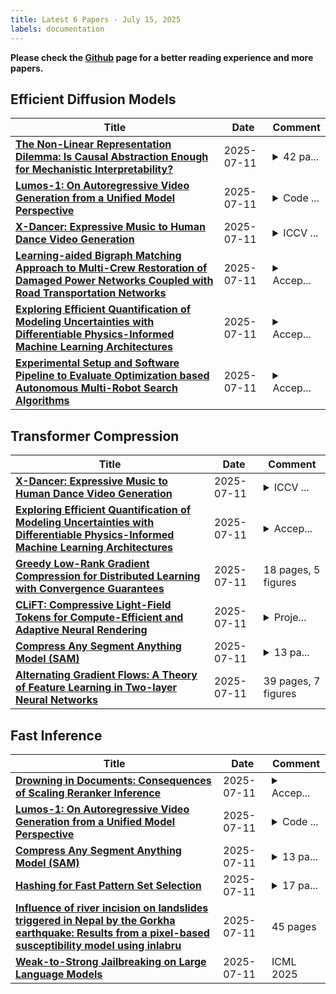```yaml
---
title: Latest 6 Papers - July 15, 2025
labels: documentation
---
```

**Please check the [Github](https://github.com/zezhishao/MTS_Daily_ArXiv) page for a better reading experience and more papers.**

## Efficient Diffusion Models
| **Title** | **Date** | **Comment** |
| --- | --- | --- |
| **[The Non-Linear Representation Dilemma: Is Causal Abstraction Enough for Mechanistic Interpretability?](http://arxiv.org/abs/2507.08802v1)** | 2025-07-11 | <details><summary>42 pa...</summary><p>42 pages, 17 figures, code available in github.com/densutter/non-linear-representation-dilemma</p></details> |
| **[Lumos-1: On Autoregressive Video Generation from a Unified Model Perspective](http://arxiv.org/abs/2507.08801v1)** | 2025-07-11 | <details><summary>Code ...</summary><p>Code and Models: https://github.com/alibaba-damo-academy/Lumos</p></details> |
| **[X-Dancer: Expressive Music to Human Dance Video Generation](http://arxiv.org/abs/2502.17414v2)** | 2025-07-11 | <details><summary>ICCV ...</summary><p>ICCV 2025. Project Page: https://zeyuan-chen.com/X-Dancer/</p></details> |
| **[Learning-aided Bigraph Matching Approach to Multi-Crew Restoration of Damaged Power Networks Coupled with Road Transportation Networks](http://arxiv.org/abs/2506.19703v2)** | 2025-07-11 | <details><summary>Accep...</summary><p>Accepted for presentation in proceedings of ASME IDETC 2025</p></details> |
| **[Exploring Efficient Quantification of Modeling Uncertainties with Differentiable Physics-Informed Machine Learning Architectures](http://arxiv.org/abs/2506.18247v2)** | 2025-07-11 | <details><summary>Accep...</summary><p>Accepted for presentation in proceedings of ASME IDETC 2025</p></details> |
| **[Experimental Setup and Software Pipeline to Evaluate Optimization based Autonomous Multi-Robot Search Algorithms](http://arxiv.org/abs/2506.16710v3)** | 2025-07-11 | <details><summary>Accep...</summary><p>Accepted for presentation in proceedings of ASME IDETC 2025</p></details> |

## Transformer Compression
| **Title** | **Date** | **Comment** |
| --- | --- | --- |
| **[X-Dancer: Expressive Music to Human Dance Video Generation](http://arxiv.org/abs/2502.17414v2)** | 2025-07-11 | <details><summary>ICCV ...</summary><p>ICCV 2025. Project Page: https://zeyuan-chen.com/X-Dancer/</p></details> |
| **[Exploring Efficient Quantification of Modeling Uncertainties with Differentiable Physics-Informed Machine Learning Architectures](http://arxiv.org/abs/2506.18247v2)** | 2025-07-11 | <details><summary>Accep...</summary><p>Accepted for presentation in proceedings of ASME IDETC 2025</p></details> |
| **[Greedy Low-Rank Gradient Compression for Distributed Learning with Convergence Guarantees](http://arxiv.org/abs/2507.08784v1)** | 2025-07-11 | 18 pages, 5 figures |
| **[CLiFT: Compressive Light-Field Tokens for Compute-Efficient and Adaptive Neural Rendering](http://arxiv.org/abs/2507.08776v1)** | 2025-07-11 | <details><summary>Proje...</summary><p>Project page: https://c-lift.github.io</p></details> |
| **[Compress Any Segment Anything Model (SAM)](http://arxiv.org/abs/2507.08765v1)** | 2025-07-11 | <details><summary>13 pa...</summary><p>13 pages, 6 tables, 8 figures</p></details> |
| **[Alternating Gradient Flows: A Theory of Feature Learning in Two-layer Neural Networks](http://arxiv.org/abs/2506.06489v2)** | 2025-07-11 | 39 pages, 7 figures |

## Fast Inference
| **Title** | **Date** | **Comment** |
| --- | --- | --- |
| **[Drowning in Documents: Consequences of Scaling Reranker Inference](http://arxiv.org/abs/2411.11767v2)** | 2025-07-11 | <details><summary>Accep...</summary><p>Accepted to ReNeuIR 2025 Workshop at SIGIR 2025 Conference</p></details> |
| **[Lumos-1: On Autoregressive Video Generation from a Unified Model Perspective](http://arxiv.org/abs/2507.08801v1)** | 2025-07-11 | <details><summary>Code ...</summary><p>Code and Models: https://github.com/alibaba-damo-academy/Lumos</p></details> |
| **[Compress Any Segment Anything Model (SAM)](http://arxiv.org/abs/2507.08765v1)** | 2025-07-11 | <details><summary>13 pa...</summary><p>13 pages, 6 tables, 8 figures</p></details> |
| **[Hashing for Fast Pattern Set Selection](http://arxiv.org/abs/2507.08745v1)** | 2025-07-11 | <details><summary>17 pa...</summary><p>17 pages, 5 figures, to appear at ECML-PKDD 2025</p></details> |
| **[Influence of river incision on landslides triggered in Nepal by the Gorkha earthquake: Results from a pixel-based susceptibility model using inlabru](http://arxiv.org/abs/2507.08742v1)** | 2025-07-11 | 45 pages |
| **[Weak-to-Strong Jailbreaking on Large Language Models](http://arxiv.org/abs/2401.17256v4)** | 2025-07-11 | ICML 2025 |

